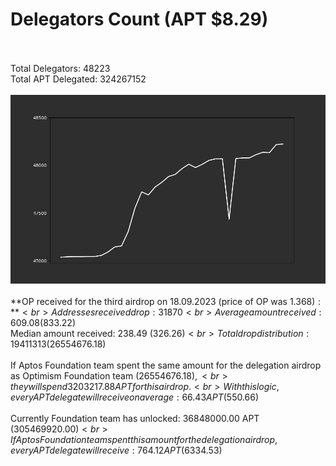 # Delegators Count (APT $8.29)<br><br>
Total Delegators: 48223<br>
Total APT Delegated: 324267152<br><br>
![Delegators Plot](delegators_plot.png)<br><br>
**OP received for the third airdrop on 18.09.2023 (price of OP was $1.368):**<br>
Addresses received drop: 31870<br>
Average amount received: 609.08 ($833.22)<br>
Median amount received: 238.49 ($326.26)<br>
Total drop distribution: 19411313 ($26554676.18)<br><br>
If Aptos Foundation team spent the same amount for the delegation airdrop as Optimism Foundation team ($26554676.18),<br>
they will spend 3203217.88 APT for this airdrop.<br>
With this logic, every APT delegate will receive on average: 66.43 APT ($550.66)<br><br>
Currently Foundation team has unlocked: 36848000.00 APT ($305469920.00)<br>
If Aptos Foundation team spent this amount for the delegation airdrop, every APT delegate will receive : 764.12 APT ($6334.53)<br>
